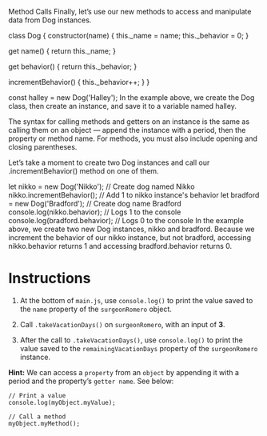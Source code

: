 Method Calls
Finally, let’s use our new methods to access and manipulate data from Dog instances.

class Dog {
  constructor(name) {
    this._name = name;
    this._behavior = 0;
  }
 
  get name() {
    return this._name;
  }
 
  get behavior() {
    return this._behavior;
  }   
 
  incrementBehavior() {
    this._behavior++;
  }
}
 
const halley = new Dog('Halley');
In the example above, we create the Dog class, then create an instance, and save it to a variable named halley.

The syntax for calling methods and getters on an instance is the same as calling them on an object — append the instance with a period, then the property or method name. For methods, you must also include opening and closing parentheses.

Let’s take a moment to create two Dog instances and call our .incrementBehavior() method on one of them.

let nikko = new Dog('Nikko'); // Create dog named Nikko
nikko.incrementBehavior(); // Add 1 to nikko instance's behavior
let bradford = new Dog('Bradford'); // Create dog name Bradford
console.log(nikko.behavior); // Logs 1 to the console
console.log(bradford.behavior); // Logs 0 to the console
In the example above, we create two new Dog instances, nikko and bradford. Because we increment the behavior of our nikko instance, but not bradford, accessing nikko.behavior returns 1 and accessing bradford.behavior returns 0.

# **Instructions**

1. At the bottom of `main.js`, use `console.log()` to print the value saved to the `name` property of the `surgeonRomero` object.

2. Call `.takeVacationDays()` on `surgeonRomero`, with an input of **3**.

3. After the call to `.takeVacationDays()`, use `console.log()` to print the value saved to the `remainingVacationDays` property of the `surgeonRomero` instance.

**Hint:** We can access a `property` from an `object` by appending it with a period and the property’s `getter name`. See below:

```
// Print a value
console.log(myObject.myValue);
 ```
 ```
// Call a method
myObject.myMethod();
```